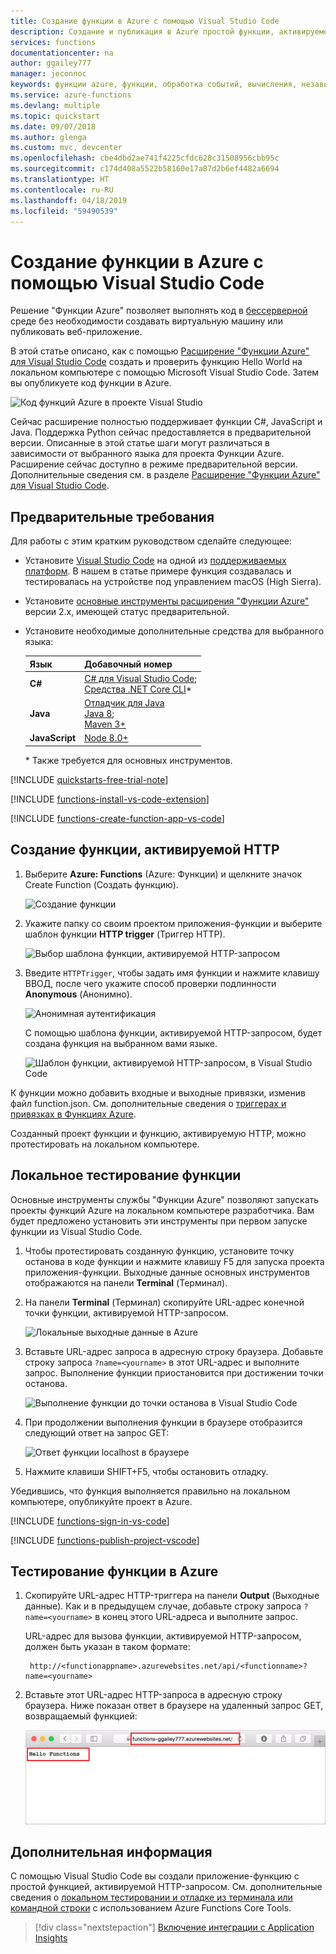 ```yaml
---
title: Создание функции в Azure с помощью Visual Studio Code
description: Создание и публикация в Azure простой функции, активируемой по HTTP, с помощью расширения "Функции Azure" для Visual Studio Code.
services: functions
documentationcenter: na
author: ggailey777
manager: jeconnoc
keywords: функции azure, функции, обработка событий, вычисления, независимая архитектура
ms.service: azure-functions
ms.devlang: multiple
ms.topic: quickstart
ms.date: 09/07/2018
ms.author: glenga
ms.custom: mvc, devcenter
ms.openlocfilehash: cbe4dbd2ae741f4225cfdc628c31508956cbb95c
ms.sourcegitcommit: c174d408a5522b58160e17a87d2b6ef4482a6694
ms.translationtype: HT
ms.contentlocale: ru-RU
ms.lasthandoff: 04/18/2019
ms.locfileid: "59490539"
---
```

# <a name="create-your-first-function-using-visual-studio-code"></a>Создание функции в Azure с помощью Visual Studio Code

Решение "Функции Azure" позволяет выполнять код в [бессерверной](https://azure.microsoft.com/solutions/serverless/) среде без необходимости создавать виртуальную машину или публиковать веб-приложение.

В этой статье описано, как с помощью [Расширение "Функции Azure" для Visual Studio Code] создать и проверить функцию Hello World на локальном компьютере с помощью Microsoft Visual Studio Code. Затем вы опубликуете код функции в Azure.

![Код функций Azure в проекте Visual Studio](./media/functions-create-first-function-vs-code/functions-vscode-intro.png)

Сейчас расширение полностью поддерживает функции C#, JavaScript и Java. Поддержка Python сейчас предоставляется в предварительной версии. Описанные в этой статье шаги могут различаться в зависимости от выбранного языка для проекта Функции Azure. Расширение сейчас доступно в режиме предварительной версии. Дополнительные сведения см. в разделе [Расширение "Функции Azure" для Visual Studio Code].

## <a name="prerequisites"></a>Предварительные требования

Для работы с этим кратким руководством сделайте следующее:

* Установите [Visual Studio Code](https://code.visualstudio.com/) на одной из [поддерживаемых платформ](https://code.visualstudio.com/docs/supporting/requirements#_platforms). В нашем в статье примере функция создавалась и тестировалась на устройстве под управлением macOS (High Sierra).

* Установите [основные инструменты расширения "Функции Azure"](functions-run-local.md#v2) версии 2.x, имеющей статус предварительной.

* Установите необходимые дополнительные средства для выбранного языка:

    | Язык | Добавочный номер |
    | -------- | --------- |
    | **C#** | [C# для Visual Studio Code](https://marketplace.visualstudio.com/items?itemName=ms-vscode.csharp);<br/>[Средства .NET Core CLI](https://docs.microsoft.com/dotnet/core/tools/?tabs=netcore2x)*   |
    | **Java** | [Отладчик для Java](https://marketplace.visualstudio.com/items?itemName=vscjava.vscode-java-debug)<br/>[Java 8](https://aka.ms/azure-jdks);<br/>[Maven 3+](https://maven.apache.org/) |
    | **JavaScript** | [Node 8.0+](https://nodejs.org/)  |

    \* Также требуется для основных инструментов.

[!INCLUDE [quickstarts-free-trial-note](../../includes/quickstarts-free-trial-note.md)]

[!INCLUDE [functions-install-vs-code-extension](../../includes/functions-install-vs-code-extension.md)]

[!INCLUDE [functions-create-function-app-vs-code](../../includes/functions-create-function-app-vs-code.md)]

## <a name="create-an-http-triggered-function"></a>Создание функции, активируемой HTTP

1. Выберите **Azure: Functions** (Azure: Функции) и щелкните значок Create Function (Создать функцию).

    ![Создание функции](./media/functions-create-first-function-vs-code/create-function.png)

1. Укажите папку со своим проектом приложения-функции и выберите шаблон функции **HTTP trigger** (Триггер HTTP).

    ![Выбор шаблона функции, активируемой HTTP-запросом](./media/functions-create-first-function-vs-code/create-function-choose-template.png)

1. Введите `HTTPTrigger`, чтобы задать имя функции и нажмите клавишу ВВОД, после чего укажите способ проверки подлинности **Anonymous** (Анонимно).

    ![Анонимная аутентификация](./media/functions-create-first-function-vs-code/create-function-anonymous-auth.png)

    С помощью шаблона функции, активируемой HTTP-запросом, будет создана функция на выбранном вами языке.

    ![Шаблон функции, активируемой HTTP-запросом, в Visual Studio Code](./media/functions-create-first-function-vs-code/new-function-full.png)

К функции можно добавить входные и выходные привязки, изменив файл function.json. См. дополнительные сведения о [триггерах и привязках в Функциях Azure](functions-triggers-bindings.md).

Созданный проект функции и функцию, активируемую HTTP, можно протестировать на локальном компьютере.

## <a name="test-the-function-locally"></a>Локальное тестирование функции

Основные инструменты службы "Функции Azure" позволяют запускать проекты функций Azure на локальном компьютере разработчика. Вам будет предложено установить эти инструменты при первом запуске функции из Visual Studio Code.  

1. Чтобы протестировать созданную функцию, установите точку останова в коде функции и нажмите клавишу F5 для запуска проекта приложения-функции. Выходные данные основных инструментов отображаются на панели **Terminal** (Терминал).

1. На панели **Terminal** (Терминал) скопируйте URL-адрес конечной точки функции, активируемой HTTP-запросом.

    ![Локальные выходные данные в Azure](./media/functions-create-first-function-vs-code/functions-vscode-f5.png)

1. Вставьте URL-адрес запроса в адресную строку браузера. Добавьте строку запроса `?name=<yourname>` в этот URL-адрес и выполните запрос. Выполнение функции приостановится при достижении точки останова.

    ![Выполнение функции до точки останова в Visual Studio Code](./media/functions-create-first-function-vs-code/function-debug-vscode-js.png)

1. При продолжении выполнения функции в браузере отобразится следующий ответ на запрос GET:

    ![Ответ функции localhost в браузере](./media/functions-create-first-function-vs-code/functions-test-local-browser.png)

1. Нажмите клавиши SHIFT+F5, чтобы остановить отладку.

Убедившись, что функция выполняется правильно на локальном компьютере, опубликуйте проект в Azure.

[!INCLUDE [functions-sign-in-vs-code](../../includes/functions-sign-in-vs-code.md)]

[!INCLUDE [functions-publish-project-vscode](../../includes/functions-publish-project-vscode.md)]

## <a name="test-your-function-in-azure"></a>Тестирование функции в Azure

1. Скопируйте URL-адрес HTTP-триггера на панели **Output** (Выходные данные). Как и в предыдущем случае, добавьте строку запроса `?name=<yourname>` в конец этого URL-адреса и выполните запрос.

    URL-адрес для вызова функции, активируемой HTTP-запросом, должен быть указан в таком формате:

        http://<functionappname>.azurewebsites.net/api/<functionname>?name=<yourname> 

1. Вставьте этот URL-адрес HTTP-запроса в адресную строку браузера. Ниже показан ответ в браузере на удаленный запрос GET, возвращаемый функцией: 

    ![Ответ функции в браузере](./media/functions-create-first-function-vs-code/functions-test-remote-browser.png)

## <a name="next-steps"></a>Дополнительная информация

С помощью Visual Studio Code вы создали приложение-функцию с простой функцией, активируемой HTTP-запросом. См. дополнительные сведения о [локальном тестировании и отладке из терминала или командной строки](functions-run-local.md) с использованием Azure Functions Core Tools.

> [!div class="nextstepaction"]
> [Включение интеграции с Application Insights](functions-monitoring.md#manually-connect-an-app-insights-resource)

[Azure Functions Core Tools]: functions-run-local.md
[Расширение "Функции Azure" для Visual Studio Code]: https://marketplace.visualstudio.com/items?itemName=ms-azuretools.vscode-azurefunctions

